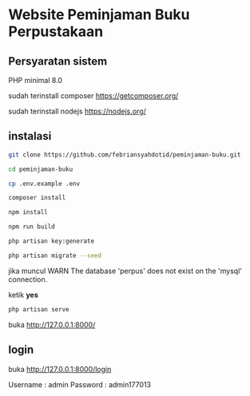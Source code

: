 # Website Peminjaman Buku Perpustakaan

## Persyaratan sistem

PHP minimal 8.0

sudah terinstall composer
<https://getcomposer.org/>

sudah terinstall nodejs
<https://nodejs.org/>

## instalasi

```bash
git clone https://github.com/febriansyahdotid/peminjaman-buku.git
```

```bash
cd peminjaman-buku
```

```bash
cp .env.example .env
```

```bash
composer install
```

```bash
npm install
```

```bash
npm run build
```

```bash
php artisan key:generate
```

```bash
php artisan migrate --seed
```
jika muncul
 WARN  The database 'perpus' does not exist on the 'mysql' connection.

ketik **yes**

```bash
php artisan serve
```

buka <http://127.0.0.1:8000/>


## login
buka <http://127.0.0.1:8000/login>

Username : admin
Password : admin177013
